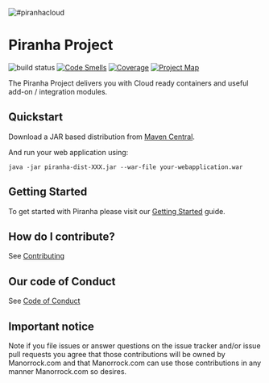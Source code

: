 ![#piranhacloud](piranha_cloud.svg)

# Piranha Project

![build status](https://github.com/piranhacloud/piranha/workflows/build/badge.svg)
[![Code Smells](https://sonarcloud.io/api/project_badges/measure?project=piranhacloud_piranha&metric=code_smells)](https://sonarcloud.io/summary/new_code?id=piranhacloud_piranha)
[![Coverage](https://sonarcloud.io/api/project_badges/measure?project=piranhacloud_piranha&metric=coverage)](https://sonarcloud.io/dashboard?id=piranhacloud_piranha)
[![Project Map](https://sourcespy.com/shield.svg)](https://sourcespy.com/github/piranhacloudpiranha/)

The Piranha Project delivers you with Cloud ready containers and useful add-on / 
integration modules.

## Quickstart

Download a JAR based distribution from <a href="https://repo1.maven.org/maven2/cloud/piranha/dist/">Maven Central</a>.

And run your web application using:

```
java -jar piranha-dist-XXX.jar --war-file your-webapplication.war
```

## Getting Started

To get started with Piranha please visit our 
[Getting Started](https://piranha.cloud/getting-started/) guide.

## How do I contribute?

See [Contributing](CONTRIBUTING.md)

## Our code of Conduct

See [Code of Conduct](CODE_OF_CONDUCT.md)

## Important notice

Note if you file issues or answer questions on the issue tracker and/or issue 
pull requests you agree that those contributions will be owned by Manorrock.com
and that Manorrock.com can use those contributions in any manner Manorrock.com
so desires.
